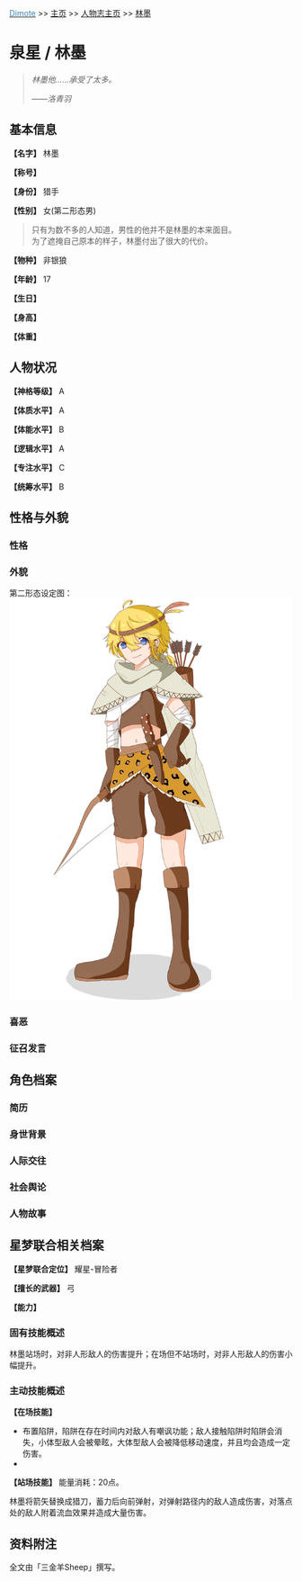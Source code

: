 <u><font color="#4080C0">Dimote</font></u> >> [主页](../../index.md) >> [人物志主页](index.md) >> [林墨](linmo.md)

# 泉星 / 林墨

> *林墨他……承受了太多。*
>
> ——*洛青羽*

## 基本信息

**【名字】** 林墨

**【称号】** 

**【身份】** 猎手

**【性别】** 女(第二形态男)

> 只有为数不多的人知道，男性的他并不是林墨的本来面目。  
> 为了遮掩自己原本的样子，林墨付出了很大的代价。

**【物种】** 非银狼

**【年龄】** 17

**【生日】** 

**【身高】** 

**【体重】** 

## 人物状况

**【神格等级】** A

**【体质水平】** A

**【体能水平】** B

**【逻辑水平】** A

**【专注水平】** C

**【统筹水平】** B

## 性格与外貌

### 性格

### 外貌

第二形态设定图：
![林墨(2)](../../image/linmo_man.jpg/)

### 喜恶

### 征召发言

## 角色档案

### 简历

### 身世背景

### 人际交往

### 社会舆论

### 人物故事

## 星梦联合相关档案

**【星梦联合定位】** 耀星-冒险者

**【擅长的武器】** 弓

**【能力】** 

### 固有技能概述

林墨站场时，对非人形敌人的伤害提升；在场但不站场时，对非人形敌人的伤害小幅提升。

### 主动技能概述

**【在场技能】** 

- 布置陷阱，陷阱在存在时间内对敌人有嘲讽功能；敌人接触陷阱时陷阱会消失，小体型敌人会被晕眩，大体型敌人会被降低移动速度，并且均会造成一定伤害。
- 

**【站场技能】** 能量消耗：20点。

林墨将箭矢替换成猎刀，蓄力后向前弹射，对弹射路径内的敌人造成伤害，对落点处的敌人附着流血效果并造成大量伤害。

## 资料附注

全文由「三金羊Sheep」撰写。
